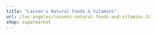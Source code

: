 ```yaml
---
title: "Lassen's Natural Foods & Vitamins"
url: /los-angeles/lassens-natural-foods-and-vitamins-2/
shop: supermarket
---
```

